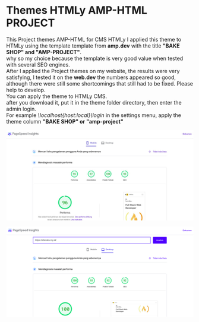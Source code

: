# Themes HTMLy AMP-HTML PROJECT
This Project themes AMP-HTML for CMS HTMLy
I applied this theme to HTMLy using the template template from <strong>amp.dev</strong> with the title <strong>"BAKE SHOP" and "AMP-PROJECT"</strong>.<br>why so my choice because the template is very good value when tested with several SEO engines.<br>After I applied the Project themes on my website, the results were very satisfying, I tested it on the <strong>web.dev</strong> the numbers appeared so good, although there were still some shortcomings that still had to be fixed. Please help to develop.<br>
You can apply the theme to HTMLy CMS.<br>after you download it, put it in the theme folder directory, then enter the admin login.<br>
For example <i>\\localhost\{host:local}\login</i> in the settings menu, apply the theme column <strong>"BAKE SHOP" or "amp-project"</strong>

![Alt text](screenshot/screenshoot_amp-project_1_mobile.jpeg?raw=true "Vesi Mobile")

![Alt text](screenshot/screenshoot_amp-project_2_desktop.png?raw=true "Vesi Desktop")
